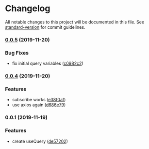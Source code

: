 # Changelog

All notable changes to this project will be documented in this file. See [standard-version](https://github.com/conventional-changelog/standard-version) for commit guidelines.

### [0.0.5](https://github.com/forsigner/taro-stook-graphql/compare/v0.0.4...v0.0.5) (2019-11-20)


### Bug Fixes

* fix initial query variables ([c0982c2](https://github.com/forsigner/taro-stook-graphql/commit/c0982c2c237ca35ce0e81ce9cb5fa95892cf088b))

### [0.0.4](https://github.com/forsigner/taro-stook-graphql/compare/v0.0.1...v0.0.4) (2019-11-20)


### Features

* subscribe works ([e38f0af](https://github.com/forsigner/taro-stook-graphql/commit/e38f0af932f1fffd775751c79b86a7a161671f7e))
* use axios again ([d686e79](https://github.com/forsigner/taro-stook-graphql/commit/d686e79ee8e16a282dc543be110ad8598e5a4392))

### 0.0.1 (2019-11-19)


### Features

* create useQuery ([de57202](https://github.com/forsigner/taro-stook-graphql/commit/de57202742a461b2228d07c84705fe20b8b524b7))
